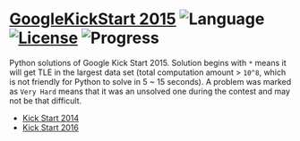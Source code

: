 # [GoogleKickStart 2015](https://codingcompetitions.withgoogle.com/kickstart) ![Language](https://img.shields.io/badge/language-Python-orange.svg) [![License](https://img.shields.io/badge/license-MIT-blue.svg)](./LICENSE) ![Progress](https://img.shields.io/badge/progress-0%20%2F%2020-ff69b4.svg)

Python solutions of Google Kick Start 2015. Solution begins with `*` means it will get TLE in the largest data set (total computation amount > `10^8`, which is not friendly for Python to solve in 5 ~ 15 seconds). A problem was marked as `Very Hard` means that it was an unsolved one during the contest and may not be that difficult.

* [Kick Start 2014](https://github.com/kamyu104/GoogleKickStart-2014)
* [Kick Start 2016](https://github.com/kamyu104/GoogleKickStart-2016)
